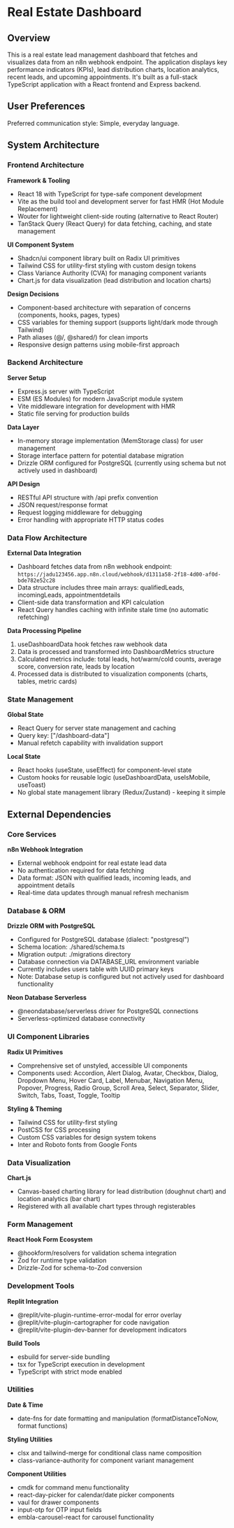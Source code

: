 # Real Estate Dashboard

## Overview

This is a real estate lead management dashboard that fetches and visualizes data from an n8n webhook endpoint. The application displays key performance indicators (KPIs), lead distribution charts, location analytics, recent leads, and upcoming appointments. It's built as a full-stack TypeScript application with a React frontend and Express backend.

## User Preferences

Preferred communication style: Simple, everyday language.

## System Architecture

### Frontend Architecture

**Framework & Tooling**
- React 18 with TypeScript for type-safe component development
- Vite as the build tool and development server for fast HMR (Hot Module Replacement)
- Wouter for lightweight client-side routing (alternative to React Router)
- TanStack Query (React Query) for data fetching, caching, and state management

**UI Component System**
- Shadcn/ui component library built on Radix UI primitives
- Tailwind CSS for utility-first styling with custom design tokens
- Class Variance Authority (CVA) for managing component variants
- Chart.js for data visualization (lead distribution and location charts)

**Design Decisions**
- Component-based architecture with separation of concerns (components, hooks, pages, types)
- CSS variables for theming support (supports light/dark mode through Tailwind)
- Path aliases (@/, @shared/) for clean imports
- Responsive design patterns using mobile-first approach

### Backend Architecture

**Server Setup**
- Express.js server with TypeScript
- ESM (ES Modules) for modern JavaScript module system
- Vite middleware integration for development with HMR
- Static file serving for production builds

**Data Layer**
- In-memory storage implementation (MemStorage class) for user management
- Storage interface pattern for potential database migration
- Drizzle ORM configured for PostgreSQL (currently using schema but not actively used in dashboard)

**API Design**
- RESTful API structure with /api prefix convention
- JSON request/response format
- Request logging middleware for debugging
- Error handling with appropriate HTTP status codes

### Data Flow Architecture

**External Data Integration**
- Dashboard fetches data from n8n webhook endpoint: `https://jadu123456.app.n8n.cloud/webhook/d1311a58-2f18-4d00-af0d-bde782e52c28`
- Data structure includes three main arrays: qualifiedLeads, incomingLeads, appointmentdetails
- Client-side data transformation and KPI calculation
- React Query handles caching with infinite stale time (no automatic refetching)

**Data Processing Pipeline**
1. useDashboardData hook fetches raw webhook data
2. Data is processed and transformed into DashboardMetrics structure
3. Calculated metrics include: total leads, hot/warm/cold counts, average score, conversion rate, leads by location
4. Processed data is distributed to visualization components (charts, tables, metric cards)

### State Management

**Global State**
- React Query for server state management and caching
- Query key: ["/dashboard-data"]
- Manual refetch capability with invalidation support

**Local State**
- React hooks (useState, useEffect) for component-level state
- Custom hooks for reusable logic (useDashboardData, useIsMobile, useToast)
- No global state management library (Redux/Zustand) - keeping it simple

## External Dependencies

### Core Services

**n8n Webhook Integration**
- External webhook endpoint for real estate lead data
- No authentication required for data fetching
- Data format: JSON with qualified leads, incoming leads, and appointment details
- Real-time data updates through manual refresh mechanism

### Database & ORM

**Drizzle ORM with PostgreSQL**
- Configured for PostgreSQL database (dialect: "postgresql")
- Schema location: ./shared/schema.ts
- Migration output: ./migrations directory
- Database connection via DATABASE_URL environment variable
- Currently includes users table with UUID primary keys
- Note: Database setup is configured but not actively used for dashboard functionality

**Neon Database Serverless**
- @neondatabase/serverless driver for PostgreSQL connections
- Serverless-optimized database connectivity

### UI Component Libraries

**Radix UI Primitives**
- Comprehensive set of unstyled, accessible UI components
- Components used: Accordion, Alert Dialog, Avatar, Checkbox, Dialog, Dropdown Menu, Hover Card, Label, Menubar, Navigation Menu, Popover, Progress, Radio Group, Scroll Area, Select, Separator, Slider, Switch, Tabs, Toast, Toggle, Tooltip

**Styling & Theming**
- Tailwind CSS for utility-first styling
- PostCSS for CSS processing
- Custom CSS variables for design system tokens
- Inter and Roboto fonts from Google Fonts

### Data Visualization

**Chart.js**
- Canvas-based charting library for lead distribution (doughnut chart) and location analytics (bar chart)
- Registered with all available chart types through registerables

### Form Management

**React Hook Form Ecosystem**
- @hookform/resolvers for validation schema integration
- Zod for runtime type validation
- Drizzle-Zod for schema-to-Zod conversion

### Development Tools

**Replit Integration**
- @replit/vite-plugin-runtime-error-modal for error overlay
- @replit/vite-plugin-cartographer for code navigation
- @replit/vite-plugin-dev-banner for development indicators

**Build Tools**
- esbuild for server-side bundling
- tsx for TypeScript execution in development
- TypeScript with strict mode enabled

### Utilities

**Date & Time**
- date-fns for date formatting and manipulation (formatDistanceToNow, format functions)

**Styling Utilities**
- clsx and tailwind-merge for conditional class name composition
- class-variance-authority for component variant management

**Component Utilities**
- cmdk for command menu functionality
- react-day-picker for calendar/date picker components
- vaul for drawer components
- input-otp for OTP input fields
- embla-carousel-react for carousel functionality
